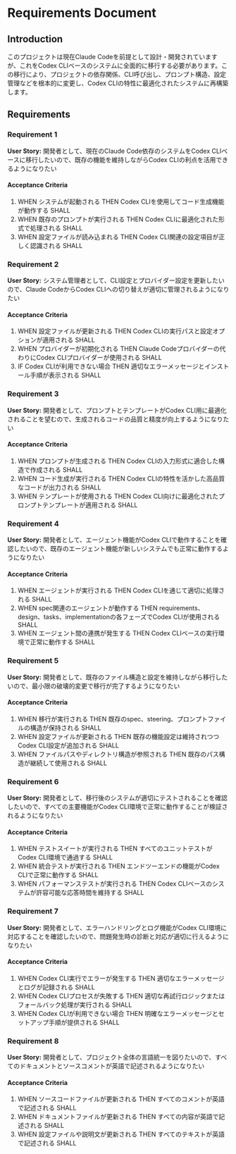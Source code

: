 # Requirements Document

## Introduction

このプロジェクトは現在Claude Codeを前提として設計・開発されていますが、これをCodex CLIベースのシステムに全面的に移行する必要があります。この移行により、プロジェクトの依存関係、CLI呼び出し、プロンプト構造、設定管理などを根本的に変更し、Codex CLIの特性に最適化されたシステムに再構築します。

## Requirements

### Requirement 1

**User Story:** 開発者として、現在のClaude Code依存のシステムをCodex CLIベースに移行したいので、既存の機能を維持しながらCodex CLIの利点を活用できるようになりたい

#### Acceptance Criteria

1. WHEN システムが起動される THEN Codex CLIを使用してコード生成機能が動作する SHALL
2. WHEN 既存のプロンプトが実行される THEN Codex CLIに最適化された形式で処理される SHALL
3. WHEN 設定ファイルが読み込まれる THEN Codex CLI関連の設定項目が正しく認識される SHALL

### Requirement 2

**User Story:** システム管理者として、CLI設定とプロバイダー設定を更新したいので、Claude CodeからCodex CLIへの切り替えが適切に管理されるようになりたい

#### Acceptance Criteria

1. WHEN 設定ファイルが更新される THEN Codex CLIの実行パスと設定オプションが適用される SHALL
2. WHEN プロバイダーが初期化される THEN Claude Codeプロバイダーの代わりにCodex CLIプロバイダーが使用される SHALL
3. IF Codex CLIが利用できない場合 THEN 適切なエラーメッセージとインストール手順が表示される SHALL

### Requirement 3

**User Story:** 開発者として、プロンプトとテンプレートがCodex CLI用に最適化されることを望むので、生成されるコードの品質と精度が向上するようになりたい

#### Acceptance Criteria

1. WHEN プロンプトが生成される THEN Codex CLIの入力形式に適合した構造で作成される SHALL
2. WHEN コード生成が実行される THEN Codex CLIの特性を活かした高品質なコードが出力される SHALL
3. WHEN テンプレートが使用される THEN Codex CLI向けに最適化されたプロンプトテンプレートが適用される SHALL

### Requirement 4

**User Story:** 開発者として、エージェント機能がCodex CLIで動作することを確認したいので、既存のエージェント機能が新しいシステムでも正常に動作するようになりたい

#### Acceptance Criteria

1. WHEN エージェントが実行される THEN Codex CLIを通じて適切に処理される SHALL
2. WHEN spec関連のエージェントが動作する THEN requirements、design、tasks、implementationの各フェーズでCodex CLIが使用される SHALL
3. WHEN エージェント間の連携が発生する THEN Codex CLIベースの実行環境で正常に動作する SHALL

### Requirement 5

**User Story:** 開発者として、既存のファイル構造と設定を維持しながら移行したいので、最小限の破壊的変更で移行が完了するようになりたい

#### Acceptance Criteria

1. WHEN 移行が実行される THEN 既存のspec、steering、プロンプトファイルの構造が保持される SHALL
2. WHEN 設定ファイルが更新される THEN 既存の機能設定は維持されつつCodex CLI設定が追加される SHALL
3. WHEN ファイルパスやディレクトリ構造が参照される THEN 既存のパス構造が継続して使用される SHALL

### Requirement 6

**User Story:** 開発者として、移行後のシステムが適切にテストされることを確認したいので、すべての主要機能がCodex CLI環境で正常に動作することが検証されるようになりたい

#### Acceptance Criteria

1. WHEN テストスイートが実行される THEN すべてのユニットテストがCodex CLI環境で通過する SHALL
2. WHEN 統合テストが実行される THEN エンドツーエンドの機能がCodex CLIで正常に動作する SHALL
3. WHEN パフォーマンステストが実行される THEN Codex CLIベースのシステムが許容可能な応答時間を維持する SHALL

### Requirement 7

**User Story:** 開発者として、エラーハンドリングとログ機能がCodex CLI環境に対応することを確認したいので、問題発生時の診断と対応が適切に行えるようになりたい

#### Acceptance Criteria

1. WHEN Codex CLI実行でエラーが発生する THEN 適切なエラーメッセージとログが記録される SHALL
2. WHEN Codex CLIプロセスが失敗する THEN 適切な再試行ロジックまたはフォールバック処理が実行される SHALL
3. WHEN Codex CLIが利用できない場合 THEN 明確なエラーメッセージとセットアップ手順が提供される SHALL

### Requirement 8

**User Story:** 開発者として、プロジェクト全体の言語統一を図りたいので、すべてのドキュメントとソースコメントが英語で記述されるようになりたい

#### Acceptance Criteria

1. WHEN ソースコードファイルが更新される THEN すべてのコメントが英語で記述される SHALL
2. WHEN ドキュメントファイルが更新される THEN すべての内容が英語で記述される SHALL
3. WHEN 設定ファイルや説明文が更新される THEN すべてのテキストが英語で記述される SHALL